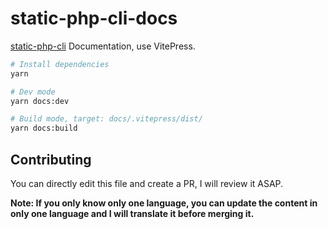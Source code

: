 # static-php-cli-docs
[static-php-cli](https://github.com/crazywhalecc/static-php-cli) Documentation, use VitePress.

```bash
# Install dependencies
yarn

# Dev mode
yarn docs:dev

# Build mode, target: docs/.vitepress/dist/
yarn docs:build
```

## Contributing

You can directly edit this file and create a PR, I will review it ASAP.

**Note: If you only know only one language, you can update the content in only one language and I will translate it before merging it.**
